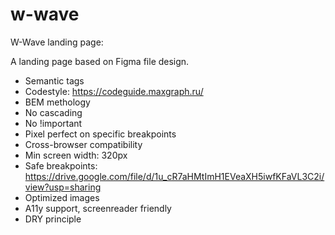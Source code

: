 # w-wave
W-Wave landing page:

A landing page based on Figma file design.
* Semantic tags
* Codestyle: https://codeguide.maxgraph.ru/
* BEM methology
* No cascading
* No !important
* Pixel perfect on specific breakpoints
* Cross-browser compatibility
* Min screen width: 320px
* Safe breakpoints: https://drive.google.com/file/d/1u_cR7aHMtImH1EVeaXH5iwfKFaVL3C2i/view?usp=sharing
* Optimized images
* A11y support, screenreader friendly
* DRY principle
